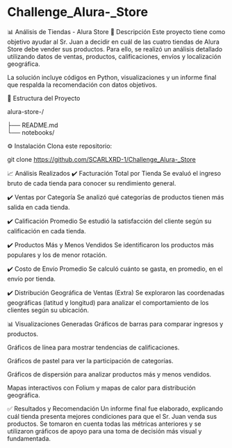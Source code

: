 # Challenge_Alura-_Store
📊 Análisis de Tiendas - Alura Store
📝 Descripción
Este proyecto tiene como objetivo ayudar al Sr. Juan a decidir en cuál de las cuatro tiendas de Alura Store debe vender sus productos. Para ello, se realizó un análisis detallado utilizando datos de ventas, productos, calificaciones, envíos y localización geográfica.

La solución incluye códigos en Python, visualizaciones y un informe final que respalda la recomendación con datos objetivos.

📂 Estructura del Proyecto

alura-store-/

├── README.md                                                         
└── notebooks/

⚙️ Instalación
Clona este repositorio:

git clone https://github.com/SCARLXRD-1/Challenge_Alura-_Store




📈 Análisis Realizados
✔️ Facturación Total por Tienda
Se evaluó el ingreso bruto de cada tienda para conocer su rendimiento general.

✔️ Ventas por Categoría
Se analizó qué categorías de productos tienen más salida en cada tienda.

✔️ Calificación Promedio
Se estudió la satisfacción del cliente según su calificación en cada tienda.

✔️ Productos Más y Menos Vendidos
Se identificaron los productos más populares y los de menor rotación.

✔️ Costo de Envío Promedio
Se calculó cuánto se gasta, en promedio, en el envío por tienda.

✔️ Distribución Geográfica de Ventas (Extra)
Se exploraron las coordenadas geográficas (latitud y longitud) para analizar el comportamiento de los clientes según su ubicación.

📊 Visualizaciones Generadas
Gráficos de barras para comparar ingresos y productos.

Gráficos de línea para mostrar tendencias de calificaciones.

Gráficos de pastel para ver la participación de categorías.

Gráficos de dispersión para analizar productos más y menos vendidos.

Mapas interactivos con Folium y mapas de calor para distribución geográfica.

✅ Resultados y Recomendación
Un informe final fue elaborado, explicando cuál tienda presenta mejores condiciones para que el Sr. Juan venda sus productos.
Se tomaron en cuenta todas las métricas anteriores y se utilizaron gráficos de apoyo para una toma de decisión más visual y fundamentada.
